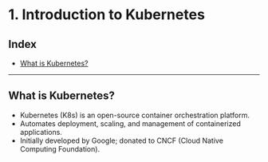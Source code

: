 # 1. Introduction to Kubernetes

## Index
- [What is Kubernetes?](#what-is-kubernetes)


---

## What is Kubernetes?
- Kubernetes (K8s) is an open-source container orchestration platform.
- Automates deployment, scaling, and management of containerized applications.
- Initially developed by Google; donated to CNCF (Cloud Native Computing Foundation).
